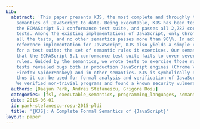 ```yaml
---
bib:
  abstract: 'This paper presents KJS, the most complete and throughly tested formal
    semantics of JavaScript to date. Being executable, KJS has been tested against
    the ECMAScript 5.1 conformance test suite, and passes all 2,782 core language
    tests. Among the existing implementations of JavaScript, only Chrome V8''s passes
    all the tests, and no other semantics passes more than 90\%. In addition to a
    reference implementation for JavaScript, KJS also yields a simple coverage metric
    for a test suite: the set of semantic rules it exercises. Our semantics revealed
    that the ECMAScript 5.1 conformance test suite fails to cover several semantic
    rules. Guided by the semantics, we wrote tests to exercise those rules. The new
    tests revealed bugs both in production JavaScript engines (Chrome V8, Safari WebKit,
    Firefox SpiderMonkey) and in other semantics. KJS is symbolically executable,
    thus it can be used for formal analysis and verification of JavaScript programs.
    We verified non-trivial programs and found a known security vulnerability.'
  authors: [Daejun Park, Andrei Stefanescu, Grigore Rosu]
  categories: [fsl, executable_semantics, programming_languages, semantics, k]
  date: 2015-06-01
  id: park-stefanescu-rosu-2015-pldi
  title: '{KJS}: A Complete Formal Semantics of {JavaScript}'
layout: paper
---
```

